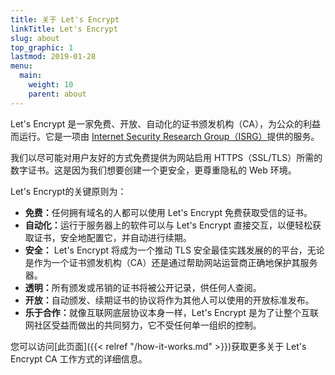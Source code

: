```yaml
---
title: 关于 Let's Encrypt
linkTitle: Let's Encrypt
slug: about
top_graphic: 1
lastmod: 2019-01-28
menu:
  main:
    weight: 10
    parent: about
---
```


Let's Encrypt 是一家免费、开放、自动化的证书颁发机构（CA），为公众的利益而运行。它是一项由 [Internet Security Research Group（ISRG）](https://www.abetterinternet.org/)提供的服务。

我们以尽可能对用户友好的方式免费提供为网站启用 HTTPS（SSL/TLS）所需的数字证书。这是因为我们想要创建一个更安全，更尊重隐私的 Web 环境。

Let's Encrypt的关键原则为：

* <strong>免费：</strong>任何拥有域名的人都可以使用 Let's Encrypt 免费获取受信的证书。
* <strong>自动化：</strong>运行于服务器上的软件可以与 Let's Encrypt 直接交互，以便轻松获取证书，安全地配置它，并自动进行续期。
* <strong>安全：</strong> Let's Encrypt 将成为一个推动 TLS 安全最佳实践发展的的平台，无论是作为一个证书颁发机构（CA）还是通过帮助网站运营商正确地保护其服务器。
* <strong>透明：</strong>所有颁发或吊销的证书将被公开记录，供任何人查阅。
* <strong>开放：</strong>自动颁发、续期证书的协议将作为其他人可以使用的开放标准发布。
* <strong>乐于合作：</strong>就像互联网底层协议本身一样，Let's Encrypt 是为了让整个互联网社区受益而做出的共同努力，它不受任何单一组织的控制。


您可以访问[此页面]({{< relref "/how-it-works.md" >}})获取更多关于 Let's Encrypt CA 工作方式的详细信息。
